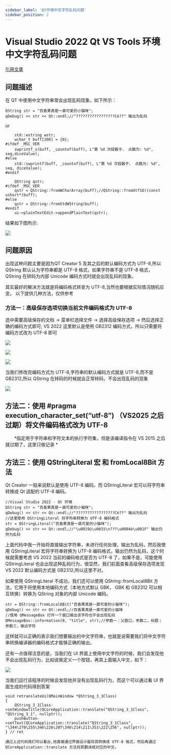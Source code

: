 ```yaml
---
sidebar_label: 'Qt环境中文字符乱码问题'
sidebar_position: 2
---
```


# Visual Studio 2022 Qt VS Tools 环境中文字符乱码问题

[引用文章](https://blog.csdn.net/m0_51005282/article/details/142308244)

## 问题描述

在 QT 中使用中文字符串常会出现乱码现象，如下所示：

```
QString str = "百香果真是一直可爱的小猫咪";
qDebug() << str << Qt::endl;//"?????????????????Сè??" 输出为乱码
```
or
```
	std::wstring wstr;
	wchar_t buff[200] = {0};
#ifdef _MSC_VER
	swprintf_s(buff, _countof(buff), L"第 %d 次投骰子， 点数为: %d", seq,diceValue);
#else
	std::swprintf(buff, _countof(buff), L"第 %d 次投骰子， 点数为: %d", seq, diceValue);
#endif
	
	QString qstr;
#ifdef _MSC_VER
	qstr = QString::fromWCharArray(buff);//QString::fromUtf16((const ushort*)buff);
#else
	qstr = QString::fromStdWString(buff);
#endif
	ui->plainTextEdit->appendPlainText(qstr);
```

结果如下图所示:

![](./assets/1735223775583.png)

## 问题原因

出现这种问题主要是因为QT Creator 5 及其之后的默认编码方式为 UTF-8,所以 QString 默认认为字符串都是 UTF-8 格式，如果字符串不是 UTF-8 格式，QString 在转码为内部 Unicode 编码方式时就会出现乱码的现象。

其实最好的解决方法就是将编码格式转变为 UTF-8,当然也要根据实际情况随机应变。
以下提供几种方法，仅供参考

### 方法一：高级保存选项切换当前文件编码格式为 UTF-8

选中需要高级保存的文档 -> 菜单栏选择文件 -> 选择高级保存选项 -> 然后选择正确的编码方式即可; VS 2022 这里默认是使用 GB2312 编码方式，所以只需要将编码方式改为 UTF-8 即可

![](./assets/cf2d808b45fe4378bccd0317097d279e.png)

![](./assets/7f393a0c7a4145f1a42d222ddba5ca7c.png)

![](./assets/1b1d25630d3c45738aa5844913a5b601.png)

当我们修改完编码方式为 UTF-8,字符串的默认编码方式就是 UTF-8,而不是 GB2312,所以 QString 在转码的时候就会正常转码，不会出现乱码的现象

![](./assets/1735224394609.png)

## 方法二：使用 #pragma execution_character_set(“utf-8”) （VS2025 之后过期）将文件编码格式改为 UTF-8
  *指定用于字符串和字符文本的执行字符集，但是该编译指令在 VS 2015 之后就过期了，这里只做记录 *

## 方法三：使用 QStringLiteral 宏 和 fromLocal8Bit 方法

Qt Creator 一般来说默认是使用 UTF-8 编码，而 QStringLiteral 宏可以将字符串转换成 Qt 适配的 UTF-8 编码。

```
//Visual Studio 2022 - Qt 环境
QString str = "百香果真是一直可爱的小猫咪";
qDebug() << str << Qt::endl;//"?????????????????Сè??" 输出为乱码
//这里使用 QStringLiteral 将字符串转换为 UTF-8 编码格式
str = QStringLiteral("百香果真是一直可爱的小猫咪");
qDebug() << str << Qt::endl;//"\u0019ù\u0015\n???\u0004è\u001F" 输出仍然为乱码
```

上面代码中我一开始将直接输出字符串，未进行任何处理，输出为乱码，然后我使用 QStringLiteral 宏将字符串转换为 UTF-8 编码格式，输出仍然为乱码，这个时候就需要考虑 VS 2022 当前的编码格式是否为 UTF-8 了，如果不是，可能使用 QStringLiteral 也会出现这种乱码行为，很显然，我们前面查看高级保存选项发现 VS 2022 默认编码方式是 GB2312,所以这里不对。

如果使用 QStringLiteral 不成功，我们还可以使用 QString::fromLocal8Bit 方法，它用于将使用本地编码方式（本地方式默认 GBK， GBK 和 GB2312 可以相互转换）转换为 QString 对象的内部 Unicode 编码。

```
str = QString::fromLocal8Bit("百香果真是一直可爱的小猫咪");
qDebug() << str << Qt::endl;//百香果真是一直可爱的小猫咪
//使用 QMessageBox 打开一个窗口输出该字符也不会出现乱码
QMessageBox::information(0, "title", str);//参数一：父窗口，参数二，标题；参数三，输出字符
```

这样就可以正确的表示我们想要输出的中文字符串，也就是说需要我们将中文字符串转换编译器的编码格式才能够正确的输出。

还有一点值得注意的是，当我们在 UI 界面上使用中文字符的时候，我们会发现他不会出现乱码行为，比如说我定义一个按钮，再其上面输入中文，如下：

![](./assets/5f73c4dc6c6b4c5ba47356868122ef8f.png)

当我们运行该程序的时候会发现他并没有出现乱码行为，而这个可以通过看 UI 界面生成的代码得到答案

```
void retranslateUi(QMainWindow *QString_3_1Class)
{
    QString_3_1Class->setWindowTitle(QCoreApplication::translate("QString_3_1Class", "QString_3_1", nullptr));
    pushButton->setText(QCoreApplication::translate("QString_3_1Class", "\344\270\255\346\226\207\346\214\211\351\222\256", nullptr));
} // ret

通过上述代码我们可以看出,他直接通过界面设计器将其转换成 UTF-8 格式，然后再通过 QCoreApplication::translate 方法将其翻译成对应的中文。